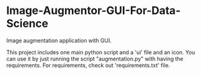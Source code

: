# Image-Augmentor-GUI-For-Data-Science
Image augmentation application with GUI.

This project includes one main python script and a 'ui' file and an icon. You can use it by just running the script "augmentation.py" with having the requirements. For requirements, check out 'requirements.txt' file. 
